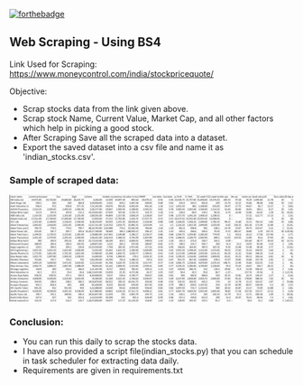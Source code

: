[![forthebadge](https://forthebadge.com/images/badges/made-with-python.svg)](https://forthebadge.com)

## Web Scraping - Using BS4

Link Used for Scraping: https://www.moneycontrol.com/india/stockpricequote/

Objective:
 - Scrap stocks data from the link given above.
 - Scrap stock Name, Current Value, Market Cap, and all other factors which help in picking a good stock.
 - After Scraping Save all the scraped data into a dataset.
 - Export the saved dataset into a csv file and name it as 'indian_stocks.csv'.

### Sample of scraped data:

![alt text](https://github.com/athulyesudas/Edubridge-Data-Analytics/blob/main/Projects/Money%20Control%20-%20Web%20Scraping%20(Python)/Screenshots/scraped_dataset_sample.png?raw=true)

### Conclusion:
 
 - You can run this daily to scrap the stocks data.
 - I have also provided a script file(indian_stocks.py) that you can schedule in task scheduler for extracting data daily.
 - Requirements are given in requirements.txt



